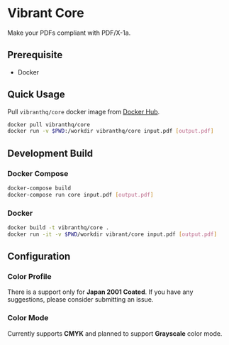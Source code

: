 # Vibrant Core

Make your PDFs compliant with PDF/X-1a.

## Prerequisite

- Docker

## Quick Usage

Pull `vibranthq/core` docker image from [Docker Hub](https://hub.docker.com/r/vibranthq/core/).

```bash
docker pull vibranthq/core
docker run -v $PWD:/workdir vibranthq/core input.pdf [output.pdf]
```

## Development Build

### Docker Compose

```bash
docker-compose build
docker-compose run core input.pdf [output.pdf]
```

### Docker

```bash
docker build -t vibranthq/core .
docker run -it -v $PWD/workdir vibrant/core input.pdf [output.pdf]
```

## Configuration

### Color Profile

There is a support only for **Japan 2001 Coated**. If you have any suggestions, please consider submitting an issue.

### Color Mode

Currently supports **CMYK** and planned to support **Grayscale** color mode.
